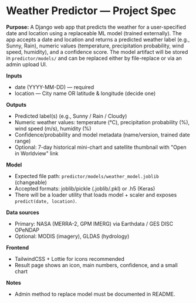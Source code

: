 # Weather Predictor — Project Spec

**Purpose:** A Django web app that predicts the weather for a user-specified date and location using a replaceable ML model (trained externally). The app accepts a date and location and returns a predicted weather label (e.g., Sunny, Rain), numeric values (temperature, precipitation probability, wind speed, humidity), and a confidence score. The model artifact will be stored in `predictor/models/` and can be replaced either by file-replace or via an admin upload UI.

**Inputs**
- date (YYYY-MM-DD) — required
- location — City name OR latitude & longitude (decide one)

**Outputs**
- Predicted label(s) (e.g., Sunny / Rain / Cloudy)
- Numeric weather values: temperature (°C), precipitation probability (%), wind speed (m/s), humidity (%)
- Confidence/probability and model metadata (name/version, trained date range)
- Optional: 7-day historical mini-chart and satellite thumbnail with "Open in Worldview" link

**Model**
- Expected file path: `predictor/models/weather_model.joblib` (changeable)
- Accepted formats: joblib/pickle (.joblib/.pkl) or .h5 (Keras)
- There will be a loader utility that loads model + scaler and exposes `predict(date, location)`.

**Data sources**
- Primary: NASA (MERRA-2, GPM IMERG) via Earthdata / GES DISC OPeNDAP
- Optional: MODIS (imagery), GLDAS (hydrology)

**Frontend**
- TailwindCSS + Lottie for icons recommended
- Result page shows an icon, main numbers, confidence, and a small chart

**Notes**
- Admin method to replace model must be documented in README.
